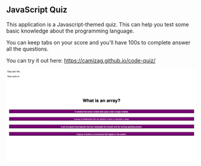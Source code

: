 ## JavaScript Quiz

This application is a Javascript-themed quiz. This can help you test some basic knowledge about the programming language. 

You can keep tabs on your score and you'll have 100s to complete answer all the questions. 

You can try it out here: https://camizag.github.io/code-quiz/

![Quiz Screenshot](./assets/imgs/Screen%20Shot%202022-06-07%20at%2012.37.09%20p.m..png)